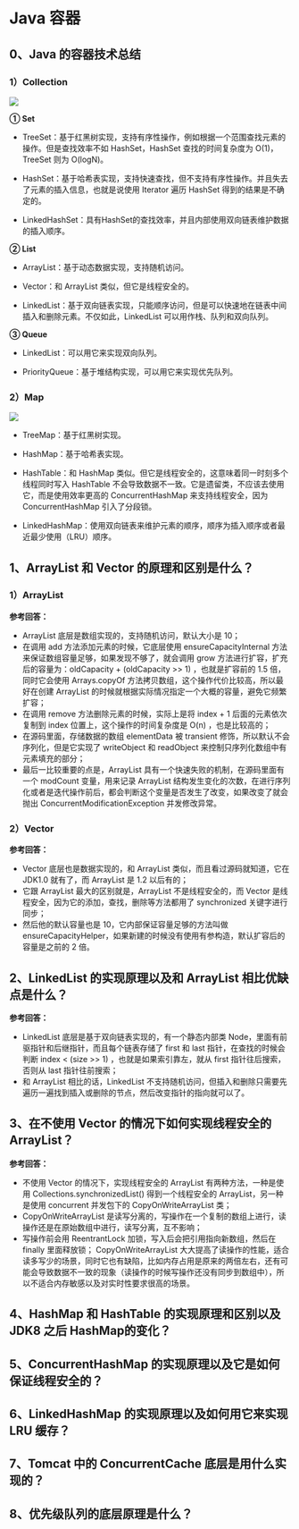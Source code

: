 # Java 容器
## 0、Java 的容器技术总结
### 1）Collection
![](http://images.intflag.com/container01.png)

**① Set**
- TreeSet：基于红黑树实现，支持有序性操作，例如根据一个范围查找元素的操作。但是查找效率不如 HashSet，HashSet 查找的时间复杂度为 O(1)，TreeSet 则为 O(logN)。

- HashSet：基于哈希表实现，支持快速查找，但不支持有序性操作。并且失去了元素的插入信息，也就是说使用 Iterator 遍历 HashSet 得到的结果是不确定的。

- LinkedHashSet：具有HashSet的查找效率，并且内部使用双向链表维护数据的插入顺序。

**② List**
- ArrayList：基于动态数据实现，支持随机访问。

- Vector：和 ArrayList 类似，但它是线程安全的。

- LinkedList：基于双向链表实现，只能顺序访问，但是可以快速地在链表中间插入和删除元素。不仅如此，LinkedList 可以用作栈、队列和双向队列。

**③ Queue**
- LinkedList：可以用它来实现双向队列。

- PriorityQueue：基于堆结构实现，可以用它来实现优先队列。

### 2）Map
![](http://images.intflag.com/container02.png)

- TreeMap：基于红黑树实现。

- HashMap：基于哈希表实现。

- HashTable：和 HashMap 类似。但它是线程安全的，这意味着同一时刻多个线程同时写入 HashTable 不会导致数据不一致。它是遗留类，不应该去使用它，而是使用效率更高的 ConcurrentHashMap 来支持线程安全，因为 ConcurrentHashMap 引入了分段锁。

- LinkedHashMap：使用双向链表来维护元素的顺序，顺序为插入顺序或者最近最少使用（LRU）顺序。

## 1、ArrayList 和 Vector 的原理和区别是什么？
### 1）ArrayList
**参考回答：**
- ArrayList 底层是数组实现的，支持随机访问，默认大小是 10；
- 在调用 add 方法添加元素的时候，它底层使用 ensureCapacityInternal 方法来保证数组容量足够，如果发现不够了，就会调用 grow 方法进行扩容，扩充后的容量为：oldCapacity + (oldCapacity >> 1) ，也就是扩容前的 1.5 倍，同时它会使用 Arrays.copyOf 方法拷贝数组，这个操作代价比较高，所以最好在创建 ArrayList 的时候就根据实际情况指定一个大概的容量，避免它频繁扩容；
- 在调用 remove 方法删除元素的时候，实际上是将 index + 1 后面的元素依次复制到 index 位置上，这个操作的时间复杂度是 O(n) ，也是比较高的；
- 在源码里面，存储数据的数组 elementData 被 transient 修饰，所以默认不会序列化，但是它实现了 writeObject 和 readObject 来控制只序列化数组中有元素填充的部分；
- 最后一比较重要的点是，ArrayList 具有一个快速失败的机制，在源码里面有一个 modCount 变量，用来记录 ArrayList 结构发生变化的次数，在进行序列化或者是迭代操作前后，都会判断这个变量是否发生了改变，如果改变了就会抛出 ConcurrentModificationException 并发修改异常。

### 2）Vector
**参考回答：**
- Vector 底层也是数据实现的，和 ArrayList 类似，而且看过源码就知道，它在 JDK1.0 就有了，而 ArrayList 是 1.2 以后有的；
- 它跟 ArrayList 最大的区别就是，ArrayList 不是线程安全的，而 Vector 是线程安全，因为它的添加，查找，删除等方法都用了 synchronized 关键字进行同步；
- 然后他的默认容量也是 10，它内部保证容量足够的方法叫做 ensureCapacityHelper，如果新建的时候没有使用有参构造，默认扩容后的容量是之前的 2 倍。

## 2、LinkedList 的实现原理以及和 ArrayList 相比优缺点是什么？
**参考回答：**
- LinkedList 底层是基于双向链表实现的，有一个静态内部类 Node，里面有前驱指针和后继指针，而且每个链表存储了 first 和 last 指针，在查找的时候会判断 index < (size >> 1) ，也就是如果索引靠左，就从 first 指针往后搜索，否则从 last 指针往前搜索；
- 和 ArrayList 相比的话，LinkedList 不支持随机访问，但插入和删除只需要先遍历一遍找到插入或删除的节点，然后改变指针的指向就可以了。

## 3、在不使用 Vector 的情况下如何实现线程安全的 ArrayList？
**参考回答：**
- 不使用 Vector 的情况下，实现线程安全的 ArrayList 有两种方法，一种是使用 Collections.synchronizedList() 得到一个线程安全的 ArrayList，另一种是使用 concurrent 并发包下的 CopyOnWriteArrayList 类；
- CopyOnWriteArrayList 是读写分离的，写操作在一个复制的数组上进行，读操作还是在原始数组中进行，读写分离，互不影响；
- 写操作前会用 ReentrantLock 加锁，写入后会把引用指向新数组，然后在 finally 里面释放锁；
CopyOnWriteArrayList 大大提高了读操作的性能，适合读多写少的场景，同时它也有缺陷，比如内存占用是原来的两倍左右，还有可能会导致数据不一致的现象（读操作的时候写操作还没有同步到数组中），所以不适合内存敏感以及对实时性要求很高的场景。

## 4、HashMap 和 HashTable 的实现原理和区别以及 JDK8 之后 HashMap的变化？

## 5、ConcurrentHashMap 的实现原理以及它是如何保证线程安全的？
## 6、LinkedHashMap 的实现原理以及如何用它来实现 LRU 缓存？
## 7、Tomcat 中的 ConcurrentCache 底层是用什么实现的？
## 8、优先级队列的底层原理是什么？